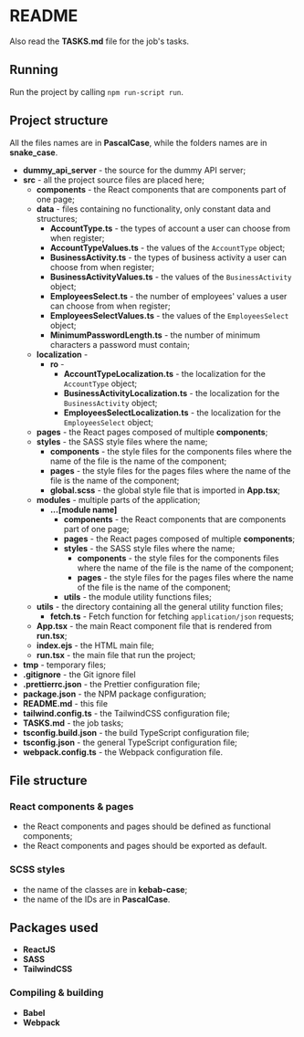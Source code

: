 # README

Also read the **TASKS.md** file for the job's tasks.

## Running

Run the project by calling `npm run-script run`.

## Project structure

All the files names are in **PascalCase**, while the folders names are in **snake_case**.

-   **dummy_api_server** - the source for the dummy API server;
-   **src** - all the project source files are placed here;
    -   **components** - the React components that are components part of one page;
    -   **data** - files containing no functionality, only constant data and structures;
        -   **AccountType.ts** - the types of account a user can choose from when register;
        -   **AccountTypeValues.ts** - the values of the `AccountType` object;
        -   **BusinessActivity.ts** - the types of business activity a user can choose from when register;
        -   **BusinessActivityValues.ts** - the values of the `BusinessActivity` object;
        -   **EmployeesSelect.ts** - the number of employees' values a user can choose from when register;
        -   **EmployeesSelectValues.ts** - the values of the `EmployeesSelect` object;
        -   **MinimumPasswordLength.ts** - the number of minimum characters a password must contain;
    -   **localization** -
        -   **ro** -
            -   **AccountTypeLocalization.ts** - the localization for the `AccountType` object;
            -   **BusinessActivityLocalization.ts** - the localization for the `BusinessActivity` object;
            -   **EmployeesSelectLocalization.ts** - the localization for the `EmployeesSelect` object;
    -   **pages** - the React pages composed of multiple **components**;
    -   **styles** - the SASS style files where the name;
        -   **components** - the style files for the components files where the name of the file is the name of the component;
        -   **pages** - the style files for the pages files where the name of the file is the name of the component;
        -   **global.scss** - the global style file that is imported in **App.tsx**;
    -   **modules** - multiple parts of the application;
        -   **...[module name]**
            -   **components** - the React components that are components part of one page;
            -   **pages** - the React pages composed of multiple **components**;
            -   **styles** - the SASS style files where the name;
                -   **components** - the style files for the components files where the name of the file is the name of the component;
                -   **pages** - the style files for the pages files where the name of the file is the name of the component;
            -   **utils** - the module utility functions files;
    -   **utils** - the directory containing all the general utility function files;
        -   **fetch.ts** - Fetch function for fetching `application/json` requests;
    -   **App.tsx** - the main React component file that is rendered from **run.tsx**;
    -   **index.ejs** - the HTML main file;
    -   **run.tsx** - the main file that run the project;
-   **tmp** - temporary files;
-   **.gitignore** - the Git ignore filel
-   **.prettierrc.json** - the Prettier configuration file;
-   **package.json** - the NPM package configuration;
-   **README.md** - this file
-   **tailwind.config.ts** - the TailwindCSS configuration file;
-   **TASKS.md** - the job tasks;
-   **tsconfig.build.json** - the build TypeScript configuration file;
-   **tsconfig.json** - the general TypeScript configuration file;
-   **webpack.config.ts** - the Webpack configuration file.

## File structure

### React components & pages

-   the React components and pages should be defined as functional components;
-   the React components and pages should be exported as default.

### SCSS styles

-   the name of the classes are in **kebab-case**;
-   the name of the IDs are in **PascalCase**.

## Packages used

-   **ReactJS**
-   **SASS**
-   **TailwindCSS**

### Compiling & building

-   **Babel**
-   **Webpack**
